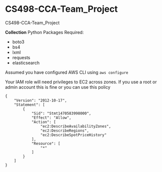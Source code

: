 # CS498-CCA-Team_Project
CS498-CCA-Team_Project


**Collection**
Python Packages Required:
 - boto3
 - bs4
 - lxml
 - requests
 - elasticsearch

Assumed you have configured AWS CLI using 
`aws configure`

Your IAM role will need privileges to EC2 across zones.  If you use a root or admin account this is fine or you can use this policy
```
{
    "Version": "2012-10-17",
    "Statement": [
        {
            "Sid": "Stmt1470583998000",
            "Effect": "Allow",
            "Action": [
                "ec2:DescribeAvailabilityZones",
                "ec2:DescribeRegions",
                "ec2:DescribeSpotPriceHistory"
            ],
            "Resource": [
                "*"
            ]
        }
    ]
}
```
